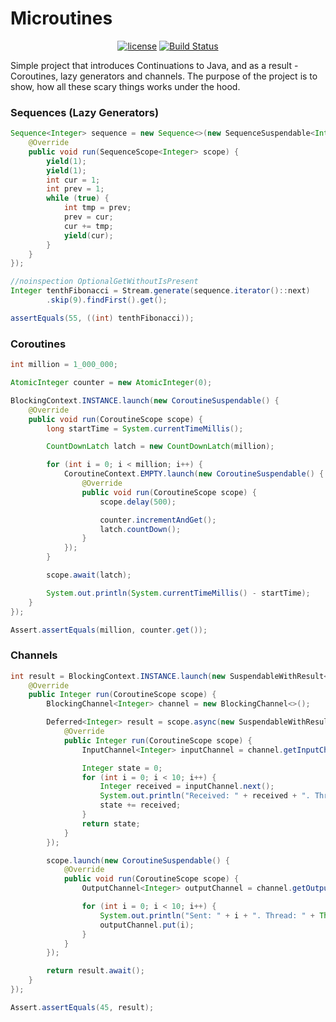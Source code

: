# Microutines

<p align="center">
<a href="http://www.apache.org/licenses/LICENSE-2.0"><img src="https://img.shields.io/badge/license-Apache%20License%202.0-blue.svg?style=flat" alt="license" title=""></a>
<a href="https://travis-ci.org/alexander-shustanov/yaroutines"><img src="https://travis-ci.org/alexander-shustanov/yaroutines.svg?branch=master" alt="Build Status" title=""></a>
</p>

Simple project that introduces Continuations to Java, and as a result - Coroutines, lazy generators and channels. The purpose of the project is to show, how all these scary things works under the hood.

### Sequences (Lazy Generators)

```java
Sequence<Integer> sequence = new Sequence<>(new SequenceSuspendable<Integer>() {
    @Override
    public void run(SequenceScope<Integer> scope) {
        yield(1);
        yield(1);
        int cur = 1;
        int prev = 1;
        while (true) {
            int tmp = prev;
            prev = cur;
            cur += tmp;
            yield(cur);
        }
    }
});

//noinspection OptionalGetWithoutIsPresent
Integer tenthFibonacci = Stream.generate(sequence.iterator()::next)
        .skip(9).findFirst().get();

assertEquals(55, ((int) tenthFibonacci));
```

### Coroutines

```java
int million = 1_000_000;

AtomicInteger counter = new AtomicInteger(0);

BlockingContext.INSTANCE.launch(new CoroutineSuspendable() {
    @Override
    public void run(CoroutineScope scope) {
        long startTime = System.currentTimeMillis();

        CountDownLatch latch = new CountDownLatch(million);

        for (int i = 0; i < million; i++) {
            CoroutineContext.EMPTY.launch(new CoroutineSuspendable() {
                @Override
                public void run(CoroutineScope scope) {
                    scope.delay(500);

                    counter.incrementAndGet();
                    latch.countDown();
                }
            });
        }

        scope.await(latch);

        System.out.println(System.currentTimeMillis() - startTime);
    }
});

Assert.assertEquals(million, counter.get());
```

### Channels

```java
int result = BlockingContext.INSTANCE.launch(new SuspendableWithResult<CoroutineScope, Integer>() {
    @Override
    public Integer run(CoroutineScope scope) {
        BlockingChannel<Integer> channel = new BlockingChannel<>();

        Deferred<Integer> result = scope.async(new SuspendableWithResult<CoroutineScope, Integer>() {
            @Override
            public Integer run(CoroutineScope scope) {
                InputChannel<Integer> inputChannel = channel.getInputChannel();

                Integer state = 0;
                for (int i = 0; i < 10; i++) {
                    Integer received = inputChannel.next();
                    System.out.println("Received: " + received + ". Thread: " + Thread.currentThread().getName());
                    state += received;
                }
                return state;
            }
        });

        scope.launch(new CoroutineSuspendable() {
            @Override
            public void run(CoroutineScope scope) {
                OutputChannel<Integer> outputChannel = channel.getOutputChannel();

                for (int i = 0; i < 10; i++) {
                    System.out.println("Sent: " + i + ". Thread: " + Thread.currentThread().getName());
                    outputChannel.put(i);
                }
            }
        });

        return result.await();
    }
});

Assert.assertEquals(45, result);
```
